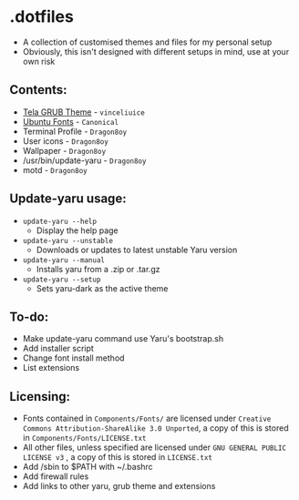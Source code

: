 # .dotfiles
 - A collection of customised themes and files for my personal setup
 - Obviously, this isn't designed with different setups in mind, use at your own risk

## Contents:
 - [Tela GRUB Theme](https://github.com/vinceliuice/grub2-themes) - `vinceliuice`
 - [Ubuntu Fonts](https://design.ubuntu.com/font/) - `Canonical`
 - Terminal Profile - `Dragon8oy`
 - User icons - `Dragon8oy`
 - Wallpaper - `Dragon8oy`
 - /usr/bin/update-yaru - `Dragon8oy`
 - motd - `Dragon8oy`

## Update-yaru usage:
 - `update-yaru --help`
   - Display the help page
 - `update-yaru --unstable`
   - Downloads or updates to latest unstable Yaru version
 - `update-yaru --manual`
   - Installs yaru from a .zip or .tar.gz
 - `update-yaru --setup`
   - Sets yaru-dark as the active theme

## To-do:
 - Make update-yaru command use Yaru's bootstrap.sh
 - Add installer script
 - Change font install method
 - List extensions

## Licensing:
 - Fonts contained in `Components/Fonts/` are licensed under `Creative Commons Attribution-ShareAlike 3.0 Unported`, a copy of this is stored in `Components/Fonts/LICENSE.txt`
 - All other files, unless specified are licensed under `GNU GENERAL PUBLIC LICENSE v3` , a copy of this is stored in `LICENSE.txt`
 - Add /sbin to $PATH with ~/.bashrc
 - Add firewall rules
 - Add links to other yaru, grub theme and extensions
